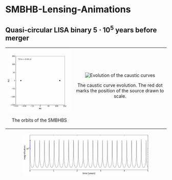 # SMBHB-Lensing-Animations

## Quasi-circular LISA binary $5\cdot10^5$ years before merger

<div align="center">
  <table>
    <tr>
      <td align="center">
        <img src="./BH_binary_with_trails.gif" alt="Orbits of the SMBHBs" width="400" />
        <p>The orbits of the SMBHBS</p>
      </td>
      <td align="center">
        <img src="./stationary_lisa_caustic_full_orbit.gif" alt="Evolution of the caustic curves" width="400" />
        <p>The caustic curve evolution. The red dot marks the position of the source drawn to scale.</p>
      </td>
    </tr>
  </table>
</div>

<p align="center">
  <img src="./static_lisa_mag_time.gif"
       alt="light curve"
       width="400" height="auto" />
</p>
